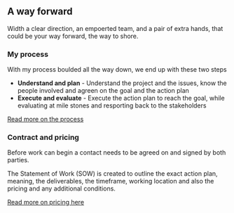 ## A way forward
Width a clear direction, an empoerted team, and a pair of extra hands, that could be your way forward, the way to shore.

### My process
With my process boulded all the way down, we end up with these two steps
- **Understand and plan** - Understand the project and the issues, know the people involved and agreen on the goal and the action plan
- **Execute and evaluate** - Execute the action plan to reach the goal, while evaluating at mile stones and resporting back to the stakeholders

[Read more on the process](/process)

### Contract and pricing
Before work can begin a contact needs to be agreed on and signed by both parties.

The Statement of Work (SOW) is created to outline the exact action plan, meaning, the deliverables, the timeframe, working location and also the pricing and any additional conditions.

[Read more on pricing here](/pricing)

